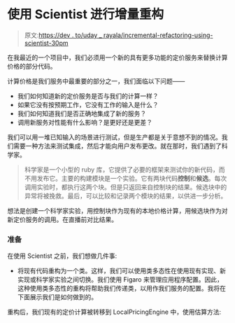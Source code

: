 # 使用 Scientist 进行增量重构

> 原文:[https://dev . to/uday _ rayala/incremental-refactoring-using-scientist-30pm](https://dev.to/uday_rayala/incremental-refactoring-using-scientist-30pm)

在我最近的一个项目中，我们必须用一个新的具有更多功能的定价服务来替换计算价格的部分代码。

计算价格是我们服务中最重要的部分之一，我们面临以下问题——

*   我们如何知道新的定价服务是否与我们的计算一样？
*   如果它没有按预期工作，它没有工作的输入是什么？
*   我们如何知道我们是否正确地集成了新的服务？
*   调用新服务对性能有什么影响？是更好还是更差？

我们可以用一堆已知输入的场景进行测试，但是生产都是关于意想不到的情况。我们需要一种方法来测试集成，然后才能向用户发布更改。就在那时，我们遇到了科学家。

> 科学家是一个小型的 ruby 库，它提供了必要的框架来测试你的新代码，而不用发布它。主要的构建模块是一个实验。它有两块代码**控制**和**候选**。每次调用实验时，都执行这两个块。但是只返回来自控制块的结果。候选块中的异常将被挽救。最后，可以比较和记录两个模块的结果，以供进一步分析。

想法是创建一个科学家实验，用控制块作为现有的本地价格计算，用候选块作为对新定价服务的调用。在直播前对比结果。

### [](#preparation)准备

在使用 Scientist 之前，我们想做几件事:

*   将现有代码重构为一个类。这样，我们可以使用类多态性在使用现有实现、新实现或科学家实验之间切换。我们使用 Figaro 来管理应用程序配置。因此，这种使用类多态性的重构将帮助我们传递类，以用作我们服务的配置。我将在下面展示我们是如何做到的。

重构后，我们现有的定价计算被转移到 LocalPricingEngine 中，使用估算方法: